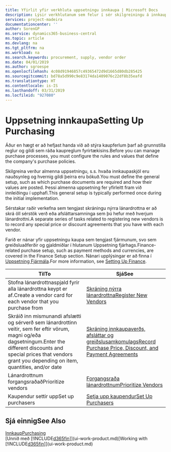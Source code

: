 ```yaml
---
title: Yfirlit yfir verkhluta uppsetningu innkaupa | Microsoft Docs
description: Lýsir verkhlutanum sem felur í sér skilgreiningu á innkaupastefnu fyrirtækisins og uppsetningu innkaupaferla.
services: project-madeira
documentationcenter: ''
author: SorenGP
ms.service: dynamics365-business-central
ms.topic: article
ms.devlang: na
ms.tgt_pltfrm: na
ms.workload: na
ms.search.keywords: procurement, supply, vendor order
ms.date: 04/01/2019
ms.author: sgroespe
ms.openlocfilehash: 4c08d91946857c49365472d9d1665d80db285425
ms.sourcegitcommit: bd78a5d990c9e83174da1409076c22df8b35eafd
ms.translationtype: HT
ms.contentlocale: is-IS
ms.lasthandoff: 03/31/2019
ms.locfileid: "927080"
---
```

# <a name="setting-up-purchasing"></a><span data-ttu-id="56ff3-103">Uppsetning innkaupa</span><span class="sxs-lookup"><span data-stu-id="56ff3-103">Setting Up Purchasing</span></span>
<span data-ttu-id="56ff3-104">Áður en hægt er að hefjast handa við að stýra kaupferlum þarf að grunnstilla reglur og gildi sem ráða kaupreglum fyrirtækisins.</span><span class="sxs-lookup"><span data-stu-id="56ff3-104">Before you can manage purchase processes, you must configure the rules and values that define the company's purchase policies.</span></span>

<span data-ttu-id="56ff3-105">Skilgreina verður almenna uppsetningu, s.s. hvaða innkaupaskjöl eru nauðsynleg og hvernig gildi þeirra eru bókuð.</span><span class="sxs-lookup"><span data-stu-id="56ff3-105">You must define the general setup, such as which purchase documents are required and how their values are posted.</span></span> <span data-ttu-id="56ff3-106">Þessi almenna uppsetning fer yfirleitt fram við innleiðingu í upphafi.</span><span class="sxs-lookup"><span data-stu-id="56ff3-106">This general setup is typically performed once during the initial implementation.</span></span>

<span data-ttu-id="56ff3-107">Sérstakar raðir verkefna sem tengjast skráningu nýrra lánardrottna er að skrá öll sérstök verð eða afsláttarsamninga sem þú hefur með hverjum lánardrottni.</span><span class="sxs-lookup"><span data-stu-id="56ff3-107">A separate series of tasks related to registering new vendors is to record any special price or discount agreements that you have with each vendor.</span></span>

<span data-ttu-id="56ff3-108">Farið er nánar yfir uppsetningu kaupa sem tengjast fjármunum, svo sem greiðsluaðferðir og gjaldmiðlar í hlutanum Uppsetning fjárhags.</span><span class="sxs-lookup"><span data-stu-id="56ff3-108">Finance-related purchase setup, such as payment methods and currencies, are covered in the Finance Setup section.</span></span> <span data-ttu-id="56ff3-109">Nánari upplýsingar er að finna í [Uppsetning Fjármála](finance-setup-finance.md).</span><span class="sxs-lookup"><span data-stu-id="56ff3-109">For more information, see [Setting Up Finance](finance-setup-finance.md).</span></span>

| <span data-ttu-id="56ff3-110">Til</span><span class="sxs-lookup"><span data-stu-id="56ff3-110">To</span></span> | <span data-ttu-id="56ff3-111">Sjá</span><span class="sxs-lookup"><span data-stu-id="56ff3-111">See</span></span> |
| --- | --- |
| <span data-ttu-id="56ff3-112">Stofna lánardrottnaspjald fyrir alla lánardrottna keypt er af.</span><span class="sxs-lookup"><span data-stu-id="56ff3-112">Create a vendor card for each vendor that you purchase from</span></span>|[<span data-ttu-id="56ff3-113">Skráning nýrra lánardrottna</span><span class="sxs-lookup"><span data-stu-id="56ff3-113">Register New Vendors</span></span>](purchasing-how-register-new-vendors.md) |
| <span data-ttu-id="56ff3-114">Skráið inn mismunandi afslætti og sérverð sem lánardrottinn veitir, sem fer eftir vörum, magni og/eða dagsetningum.</span><span class="sxs-lookup"><span data-stu-id="56ff3-114">Enter the different discounts and special prices that vendors grant you depending on item, quantities, and/or date</span></span> |[<span data-ttu-id="56ff3-115">Skráning innkaupaverðs, afsláttar og greiðslusamkomulags</span><span class="sxs-lookup"><span data-stu-id="56ff3-115">Record Purchase Price, Discount, and Payment Agreements</span></span>](purchasing-how-record-purchase-price-discount-payment-agreements.md) |
| <span data-ttu-id="56ff3-116">Lánardrottnum forgangsraðað</span><span class="sxs-lookup"><span data-stu-id="56ff3-116">Prioritize vendors</span></span> |[<span data-ttu-id="56ff3-117">Forgangsraða lánardrottnum</span><span class="sxs-lookup"><span data-stu-id="56ff3-117">Prioritize Vendors</span></span>](purchasing-how-prioritize-vendors.md) |
| <span data-ttu-id="56ff3-118">Kaupendur settir upp</span><span class="sxs-lookup"><span data-stu-id="56ff3-118">Set up purchasers</span></span> |[<span data-ttu-id="56ff3-119">Setja upp kaupendur</span><span class="sxs-lookup"><span data-stu-id="56ff3-119">Set Up Purchasers</span></span>](purchasing-how-setup-purchasers.md) |

## <a name="see-also"></a><span data-ttu-id="56ff3-120">Sjá einnig</span><span class="sxs-lookup"><span data-stu-id="56ff3-120">See Also</span></span>
[<span data-ttu-id="56ff3-121">Innkaup</span><span class="sxs-lookup"><span data-stu-id="56ff3-121">Purchasing</span></span>](purchasing-manage-purchasing.md)  
<span data-ttu-id="56ff3-122">[Unnið með [!INCLUDE[d365fin](includes/d365fin_md.md)]](ui-work-product.md)</span><span class="sxs-lookup"><span data-stu-id="56ff3-122">[Working with [!INCLUDE[d365fin](includes/d365fin_md.md)]](ui-work-product.md)</span></span>
